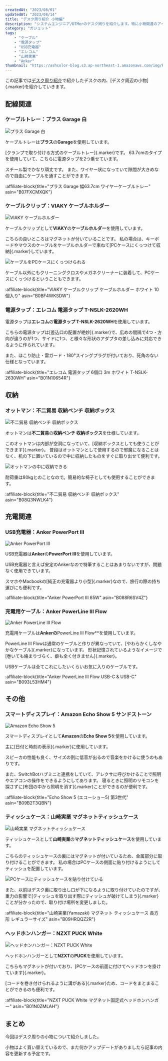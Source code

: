 ```yaml
---
createdAt: "2023/08/01"
updatedAt: "2023/08/14"
title: "デスク周り紹介 小物編"
description: "システムエンジニア/DTMerのデスク周りを紹介します。特に小物関連のアイテムについて詳しく紹介します。"
category: "ガジェット"
tags:
    - "ケーブル"
    - "電源タップ"
    - "USB充電器"
    - "エレコム"
    - "山崎実業"
    - "Anker"
thumbnail: "https://ashcolor-blog.s3.ap-northeast-1.amazonaws.com/img/blog/gadget/desk-tour-accessory/echo-show.jpg"
---
```


この記事では[デスク周り紹介](/blog/gadget/desk-tour)で紹介したデスクの内、[デスク周辺の小物]{.marker}を紹介していきます。

## 配線関連

### ケーブルトレー：プラス Garage 白

![プラス Garage 白](https://ashcolor-blog.s3.ap-northeast-1.amazonaws.com/img/blog/gadget/desk-tour-accessory/cable-tray.jpg)

ケーブルトレーは**プラス**の**Garage**を使用しています。

[クランプで取り付ける方式のケーブルトレー]{.marker}です。
63.7cmのタイプを使用していて、こちらに電源タップを2つ乗せています。

スチール製でかなり頑丈です。
また、ワイヤー状になっていて隙間が大きめなので自由にケーブルを通すことができます。

:affiliate-block{title="プラス Garage 幅63.7cm ワイヤーケーブルトレー" asin="B07FXCMXQK"}

### ケーブルクリップ：VIAKY ケーブルホルダー

![VIAKY ケーブルホルダー](https://ashcolor-blog.s3.ap-northeast-1.amazonaws.com/img/blog/gadget/desk-tour-accessory/cable-holder.jpg)

ケーブルクリップとして**VIAKY**の**ケーブルホルダー**を使用しています。

こちらの良いところはマグネットが付いていることです。
私の場合は、キーボードやマウスのケーブルをケーブルホルダーで束ねて[PCケースにくっつけて収納]{.marker}しています。

![ケーブルをPCケースにくっつけられる](https://ashcolor-blog.s3.ap-northeast-1.amazonaws.com/img/blog/gadget/desk-tour-accessory/cable-holder-2.jpg)

ケーブル以外にもクリーニングクロスやメガネクリーナーに装着して、PCケースにくっつけるということもできます。

:affiliate-block{title="VIAKY ケーブルクリップ ケーブルホルダー ホワイト 10個入り" asin="B0BF4WKSDW"}

### 電源タップ：エレコム 電源タップ T-NSLK-2620WH

電源タップは**エレコム**の**電源タップ T-NSLK-2620WH**を使用しています。

こちらの電源タップは[差込口の配置が絶妙]{.marker}で、広めの間隔で4つ・方向が違うのが1つ、サイドに1つ、と様々な形状のアダプタの差し込みに対応できるように作られています。

また、ほこり防止・雷ガード・180°スイングプラグが付いており、死角のない仕様となっています。

:affiliate-block{title="エレコム 電源タップ 6個口 3m ホワイト T-NSLK-2630WH" asin="B01N10654R"}

## 収納

### オットマン：不二貿易 収納ベンチ 収納ボックス

![不二貿易 収納ベンチ 収納ボックス](https://ashcolor-blog.s3.ap-northeast-1.amazonaws.com/img/blog/gadget/desk-tour-accessory/ottoman.jpg)

オットマンは**不二貿易**の**収納ベンチ 収納ボックス**を仕様しています。

このオットマンは内部が空洞になっていて、[収納ボックスとしても使うことができます]{.marker}。
普段はオットマンとして使用するので邪魔になることはなく、机の下に置いているので中に収納したものをすぐに取り出せて便利です。

![オットマンの中に収納できる](https://ashcolor-blog.s3.ap-northeast-1.amazonaws.com/img/blog/gadget/desk-tour-accessory/ottoman-2.jpg)

耐荷重は80kgとのことなので。簡易的な椅子としても使用することができます。

:affiliate-block{title="不二貿易 収納ベンチ 収納ボックス" asin="B08Q3NWLK4"}

## 充電関連

### USB充電器：Anker PowerPort III

![Anker PowerPort III](https://ashcolor-blog.s3.ap-northeast-1.amazonaws.com/img/blog/gadget/desk-tour-accessory/power-chargerr.jpg)

USB充電器は**Anker**の**PowerPort III**を使用しています。

USB充電器と言えば安定のAnkerなので特筆することはあまりないですが、問題なく使用できています。

スマホやMacbookの[純正の充電器より小型]{.marker}なので、旅行の際の持ち運びにも便利です。

:affiliate-block{title="Anker PowerPort III 65W" asin="B088R6SV4Z"}

### 充電用ケーブル：Anker PowerLine III Flow

![Anker PowerLine III Flow](https://ashcolor-blog.s3.ap-northeast-1.amazonaws.com/img/blog/gadget/desk-tour-accessory/usb-cable.jpg)

充電用ケーブルは**Ankerの**PowerLine III Flow**を使用しています。

PowerLine III Flowは通常のケーブルと作りが異なっていて、[やわらかくしなやかなケーブル]{.marker}になっています。
形状記憶されているようなイメージで[巻いても絡まりづらく、癖も全く付きません]{.marker}。

USBケーブルは全てこれにしたいくらいお気に入りのケーブルです。

:affiliate-block{title="Anker PowerLine III Flow USB-C & USB-C" asin="B093L53HM4"}

## その他

### スマートディスプレイ：Amazon Echo Show 5 サンドストーン

![Amazon Echo Show 5](https://ashcolor-blog.s3.ap-northeast-1.amazonaws.com/img/blog/gadget/desk-tour-accessory/echo-show.jpg)

スマートディスプレイとして**Amazon**の**Echo Show 5**を使用しています。

主に[日付と時刻の表示]{.marker}に使用しています。

スピーカの性能も良く、サイズの割に低音が出るので音楽をかけるに使うのもありです。

また、SwitchBotハブミニと連携をしていて、アレクサに呼びかけることで照明やエアコンの操作をできるようにしてあります。
寝るときに照明のリモコンを探さずに[布団の中から照明を消す]{.marker}ことができるのが便利です。

:affiliate-block{title="Echo Show 5 (エコーショー5) 第3世代" asin="B09B2T3QBN"}

### ティッシュケース：山崎実業 マグネットティッシュケース

![山崎実業 マグネットティッシュケース](https://ashcolor-blog.s3.ap-northeast-1.amazonaws.com/img/blog/gadget/desk-tour-accessory/tissue-case.jpg)

ティッシュケースとして**山崎実業**の**マグネットティッシュケース**を使用しています。

こちらのティッシュケースの裏にはマグネットが付いているため、金属部分に取り付けることができます。
私の場合はPCケースの側面に貼り付けるようにしてティッシュを配置しています。

![PCケースにティッシュケースを貼り付けている](https://ashcolor-blog.s3.ap-northeast-1.amazonaws.com/img/blog/gadget/desk-tour-accessory/tissue-case-2.jpg)

また、以前はデスク裏に取り出し口が下になるように取り付けていたのですが、重力の影響で[ティッシュを取り出す際にティッシュが破けてしまう]{.marker}ことが分かったので、取り付け場所を変更しました。

:affiliate-block{title="山崎実業(Yamazaki) マグネット ティッシュケース 長方形 レギュラーサイズ" asin="B09HRQQZ2R"}

### ヘッドホンハンガー：NZXT PUCK White

![ヘッドホンハンガー：NZXT PUCK White](https://ashcolor-blog.s3.ap-northeast-1.amazonaws.com/img/blog/gadget/desk-tour-accessory/headphone-hanger.jpg)

ヘッドホンハンガーとして**NZXT**の**PUCK**を使用しています。

こちらもマグネットが付いており、[PCケースの前面に付けてヘッドホンを掛けています]{.marker}。

[コードを巻き付けられるように溝がある]{.marker}ため、コードをまとまることができるのも便利です。

:affiliate-block{title="NZXT PUCK White マグネット固定式ヘッドホンハンガー" asin="B01N0ZMLAH"}

## まとめ

今回はデスク周りの小物について紹介しました。

小物はよく買い替えているので、また何かアップデートがありましたら記事の内容を更新する予定です。
